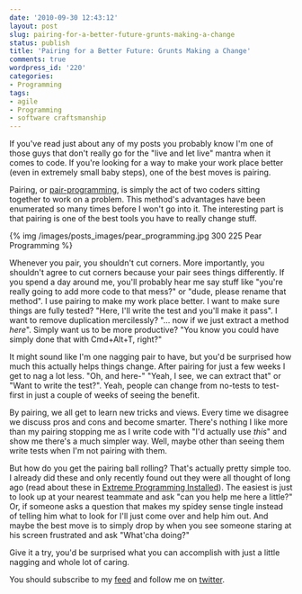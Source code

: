 ```yaml
---
date: '2010-09-30 12:43:12'
layout: post
slug: pairing-for-a-better-future-grunts-making-a-change
status: publish
title: 'Pairing for a Better Future: Grunts Making a Change'
comments: true
wordpress_id: '220'
categories:
- Programming
tags:
- agile
- Programming
- software craftsmanship
---
```


If you've read just about any of my posts you probably know I'm one of those guys that don't really go for the "live and let live" mantra when it comes to code. If you're looking for a way to make your work place better (even in extremely small baby steps), one of the best moves is pairing.

Pairing, or [pair-programming](http://en.wikipedia.org/wiki/Pair_programming), is simply the act of two coders sitting together to work on a problem. This method's advantages have been enumerated so many times before I won't go into it. The interesting part is that pairing is one of the best tools you have to really change stuff.

{% img /images/posts_images/pear_programming.jpg 300 225 Pear Programming %}

Whenever you pair, you shouldn't cut corners. More importantly, you shouldn't agree to cut corners because your pair sees things differently. If you spend a day around me, you'll probably hear me say stuff like "you're really going to add more code to that mess?" or "dude, please rename that method". I use pairing to make my work place better. I want to make sure things are fully tested? "Here, I'll write the test and you'll make it pass". I want to remove duplication mercilessly? "... now if we just extract a method _here_". Simply want us to be more productive? "You know you could have simply done that with Cmd+Alt+T, right?"

It might sound like I'm one nagging pair to have, but you'd be surprised how much this actually helps things change. After pairing for just a few weeks I get to nag a lot less. "Oh, and here-" "Yeah, I see, we can extract that" or "Want to write the test?". Yeah, people can change from no-tests to test-first in just a couple of weeks of seeing the benefit.

By pairing, we all get to learn new tricks and views. Every time we disagree we discuss pros and cons and become smarter. There's nothing I like more than my pairing stopping me as I write code with "I'd actually use _this_" and show me there's a much simpler way. Well, maybe other than seeing them write tests when I'm not pairing with them.

But how do you get the pairing ball rolling? That's actually pretty simple too. I already did these and only recently found out they were all thought of long ago (read about these in [Extreme Programming Installed](http://www.amazon.com/gp/product/0201708426?ie=UTF8&tag=thcodu02-20&linkCode=as2&camp=1789&creative=9325&creativeASIN=0201708426)<img src="http://www.assoc-amazon.com/e/ir?t=thcodu02-20&l=as2&o=1&a=0201708426" style="width: 0; height: 0; display: none; border: none !important;">). The easiest is just to look up at your nearest teammate and ask "can you help me here a little?" Or, if someone asks a question that makes my spidey sense tingle instead of telling him what to look for I'll just come over and help him out. And maybe the best move is to simply drop by when you see someone staring at his screen frustrated and ask "What'cha doing?"

Give it a try, you'd be surprised what you can accomplish with just a little nagging and whole lot of caring.

You should subscribe to my [feed](http://feeds.feedburner.com/TheCodeDump) and follow me on [twitter](http://twitter.com/avivby).
